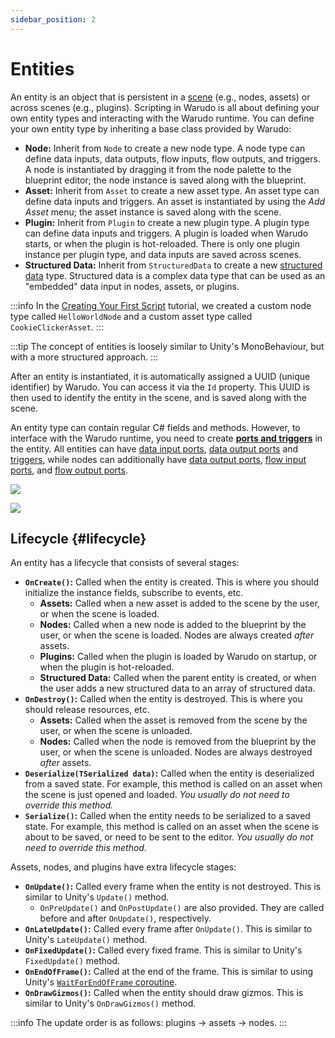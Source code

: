 ```yaml
---
sidebar_position: 2
---
```


# Entities

An entity is an object that is persistent in a [scene](scene) (e.g., nodes, assets) or across scenes (e.g., plugins). Scripting in Warudo is all about defining your own entity types and interacting with the Warudo runtime. You can define your own entity type by inheriting a base class provided by Warudo:

- **Node:** Inherit from `Node` to create a new node type. A node type can define data inputs, data outputs, flow inputs, flow outputs, and triggers. A node is instantiated by dragging it from the node palette to the blueprint editor; the node instance is saved along with the blueprint.
- **Asset:** Inherit from `Asset` to create a new asset type. An asset type can define data inputs and triggers. An asset is instantiated by using the *Add Asset* menu; the asset instance is saved along with the scene.
- **Plugin:** Inherit from `Plugin` to create a new plugin type. A plugin type can define data inputs and triggers. A plugin is loaded when Warudo starts, or when the plugin is hot-reloaded. There is only one plugin instance per plugin type, and data inputs are saved across scenes.
- **Structured Data:** Inherit from `StructuredData` to create a new [structured data](structured-data) type. Structured data is a complex data type that can be used as an "embedded" data input in nodes, assets, or plugins.

:::info
In the [Creating Your First Script](../creating-your-first-script.md) tutorial, we created a custom node type called `HelloWorldNode` and a custom asset type called `CookieClickerAsset`.
:::

:::tip
The concept of entities is loosely similar to Unity's MonoBehaviour, but with a more structured approach.
:::

After an entity is instantiated, it is automatically assigned a UUID (unique identifier) by Warudo. You can access it via the `Id` property. This UUID is then used to identify the entity in the scene, and is saved along with the scene.

An entity type can contain regular C# fields and methods. However, to interface with the Warudo runtime, you need to create [**ports and triggers**](ports-and-triggers) in the entity. All entities can have [data input ports](ports-and-triggers#data-input-ports), [data output ports](ports-and-triggers#data-output-ports) and [triggers](ports-and-triggers#triggers), while nodes can additionally have [data output ports](ports-and-triggers#data-output-ports), [flow input ports](ports-and-triggers#flow-input-ports), and [flow output ports](ports-and-triggers#flow-output-ports).

![](/doc-img/en-custom-node-1.png)

![](/doc-img/en-scripting-concepts-4.png)

## Lifecycle {#lifecycle}

An entity has a lifecycle that consists of several stages:

- **`OnCreate()`:** Called when the entity is created. This is where you should initialize the instance fields, subscribe to events, etc.
    - **Assets:** Called when a new asset is added to the scene by the user, or when the scene is loaded.
    - **Nodes:** Called when a new node is added to the blueprint by the user, or when the scene is loaded. Nodes are always created _after_ assets.
    - **Plugins:** Called when the plugin is loaded by Warudo on startup, or when the plugin is hot-reloaded.
    - **Structured Data:** Called when the parent entity is created, or when the user adds a new structured data to an array of structured data.
- **`OnDestroy()`:** Called when the entity is destroyed. This is where you should release resources, etc.
    - **Assets:** Called when the asset is removed from the scene by the user, or when the scene is unloaded.
    - **Nodes:** Called when the node is removed from the blueprint by the user, or when the scene is unloaded. Nodes are always destroyed _after_ assets.
- **`Deserialize(TSerialized data)`:** Called when the entity is deserialized from a saved state. For example, this method is called on an asset when the scene is just opened and loaded. _You usually do not need to override this method._
- **`Serialize()`:** Called when the entity needs to be serialized to a saved state. For example, this method is called on an asset when the scene is about to be saved, or need to be sent to the editor. _You usually do not need to override this method._

Assets, nodes, and plugins have extra lifecycle stages:

- **`OnUpdate()`:** Called every frame when the entity is not destroyed. This is similar to Unity's `Update()` method.
  - `OnPreUpdate()` and `OnPostUpdate()` are also provided. They are called before and after `OnUpdate()`, respectively.
- **`OnLateUpdate()`:** Called every frame after `OnUpdate()`. This is similar to Unity's `LateUpdate()` method.
- **`OnFixedUpdate()`:** Called every fixed frame. This is similar to Unity's `FixedUpdate()` method.
- **`OnEndOfFrame()`:** Called at the end of the frame. This is similar to using Unity's [`WaitForEndOfFrame` coroutine](https://docs.unity3d.com/ScriptReference/WaitForEndOfFrame.html).
- **`OnDrawGizmos()`:** Called when the entity should draw gizmos. This is similar to Unity's `OnDrawGizmos()` method.

:::info
The update order is as follows: plugins → assets → nodes.
:::
